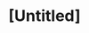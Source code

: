 ---
pid: CH359
title: "[Untitled]"
location_transcription: 
zipcode: 
outside_phl: 
neighborhood: 
age: 
age_range: 
instagram: 
image_file_name: CH_359.jpg
proposal_transcription: I'm not much knowledgeable about certain monuments that deserve
  to commerate a person, or event's legacy, but if I would, it would have to for something,
  or someone that represents good change, diversity, true justice, perserverance,
  reality, history set in stone, equality, unity, and/or true freedom with not a single
  flaw of known corruption. Otherwise, it would be by instant, or longer first impression,
  a waste of money.
topic: History,Uplifting,Freedom
topic_summary: 0, 0, 0
type: Conceptual,Other No Form
keywords_other: diversity, justice, reality
credit: 
image_labels: 
twitter: 
facebook: 
permalink: "/monuments/ch359/"
layout: item-page
---
